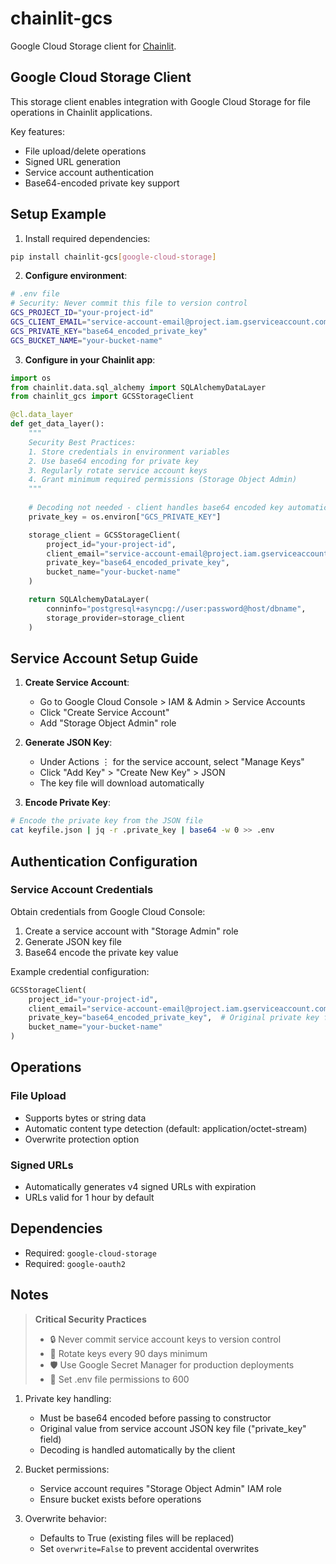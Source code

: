 # chainlit-gcs

Google Cloud Storage client for [Chainlit](https://chainlit.io/).

## Google Cloud Storage Client

This storage client enables integration with Google Cloud Storage for file operations in Chainlit applications.

Key features:
- File upload/delete operations
- Signed URL generation
- Service account authentication
- Base64-encoded private key support

## Setup Example

1. Install required dependencies:
```bash
pip install chainlit-gcs[google-cloud-storage]
```

2. **Configure environment**:
```bash
# .env file
# Security: Never commit this file to version control
GCS_PROJECT_ID="your-project-id"
GCS_CLIENT_EMAIL="service-account-email@project.iam.gserviceaccount.com"
GCS_PRIVATE_KEY="base64_encoded_private_key" 
GCS_BUCKET_NAME="your-bucket-name"
```

3. **Configure in your Chainlit app**:
```python
import os
from chainlit.data.sql_alchemy import SQLAlchemyDataLayer
from chainlit_gcs import GCSStorageClient

@cl.data_layer
def get_data_layer():
    """
    Security Best Practices:
    1. Store credentials in environment variables
    2. Use base64 encoding for private key
    3. Regularly rotate service account keys
    4. Grant minimum required permissions (Storage Object Admin)
    """
    
    # Decoding not needed - client handles base64 encoded key automatically
    private_key = os.environ["GCS_PRIVATE_KEY"]

    storage_client = GCSStorageClient(
        project_id="your-project-id",
        client_email="service-account-email@project.iam.gserviceaccount.com",
        private_key="base64_encoded_private_key",
        bucket_name="your-bucket-name"
    )

    return SQLAlchemyDataLayer(
        conninfo="postgresql+asyncpg://user:password@host/dbname",
        storage_provider=storage_client
    )
```

## Service Account Setup Guide

1. **Create Service Account**:
   - Go to Google Cloud Console > IAM & Admin > Service Accounts
   - Click "Create Service Account"
   - Add "Storage Object Admin" role

2. **Generate JSON Key**:
   - Under Actions ⋮ for the service account, select "Manage Keys"
   - Click "Add Key" > "Create New Key" > JSON
   - The key file will download automatically

3. **Encode Private Key**:
```bash
# Encode the private key from the JSON file
cat keyfile.json | jq -r .private_key | base64 -w 0 >> .env
```

## Authentication Configuration

### Service Account Credentials
Obtain credentials from Google Cloud Console:
1. Create a service account with "Storage Admin" role
2. Generate JSON key file
3. Base64 encode the private key value

Example credential configuration:
```python
GCSStorageClient(
    project_id="your-project-id",
    client_email="service-account-email@project.iam.gserviceaccount.com",
    private_key="base64_encoded_private_key",  # Original private key from JSON key file
    bucket_name="your-bucket-name"
)
```

## Operations

### File Upload
- Supports bytes or string data
- Automatic content type detection (default: application/octet-stream)
- Overwrite protection option

### Signed URLs
- Automatically generates v4 signed URLs with expiration
- URLs valid for 1 hour by default

## Dependencies

- Required: `google-cloud-storage`
- Required: `google-oauth2`

## Notes

> **Critical Security Practices**
> - 🔒 Never commit service account keys to version control
> - 🔄 Rotate keys every 90 days minimum
> - 🛡️ Use Google Secret Manager for production deployments
> - 🔐 Set .env file permissions to 600

1. Private key handling:
   - Must be base64 encoded before passing to constructor
   - Original value from service account JSON key file ("private_key" field)
   - Decoding is handled automatically by the client

2. Bucket permissions:
   - Service account requires "Storage Object Admin" IAM role
   - Ensure bucket exists before operations

3. Overwrite behavior:
   - Defaults to True (existing files will be replaced)
   - Set `overwrite=False` to prevent accidental overwrites
